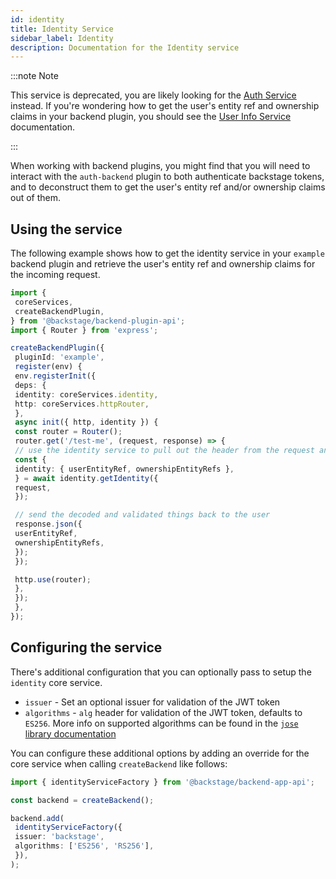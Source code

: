 ```yaml
---
id: identity
title: Identity Service
sidebar_label: Identity
description: Documentation for the Identity service
---
```


:::note Note

This service is deprecated, you are likely looking for the [Auth Service](./auth.md) instead. If you're wondering how to get the user's entity ref and ownership claims in your backend plugin, you should see the [User Info Service](./user-info.md) documentation.

:::

When working with backend plugins, you might find that you will need to interact with the `auth-backend` plugin to both authenticate backstage tokens, and to deconstruct them to get the user's entity ref and/or ownership claims out of them.

## Using the service

The following example shows how to get the identity service in your `example` backend plugin and retrieve the user's entity ref and ownership claims for the incoming request.

```ts
import {
 coreServices,
 createBackendPlugin,
} from '@backstage/backend-plugin-api';
import { Router } from 'express';

createBackendPlugin({
 pluginId: 'example',
 register(env) {
 env.registerInit({
 deps: {
 identity: coreServices.identity,
 http: coreServices.httpRouter,
 },
 async init({ http, identity }) {
 const router = Router();
 router.get('/test-me', (request, response) => {
 // use the identity service to pull out the header from the request and get the user
 const {
 identity: { userEntityRef, ownershipEntityRefs },
 } = await identity.getIdentity({
 request,
 });

 // send the decoded and validated things back to the user
 response.json({
 userEntityRef,
 ownershipEntityRefs,
 });
 });

 http.use(router);
 },
 });
 },
});
```

## Configuring the service

There's additional configuration that you can optionally pass to setup the `identity` core service.

- `issuer` - Set an optional issuer for validation of the JWT token
- `algorithms` - `alg` header for validation of the JWT token, defaults to `ES256`. More info on supported algorithms can be found in the [`jose` library documentation](https://github.com/panva/jose)

You can configure these additional options by adding an override for the core service when calling `createBackend` like follows:

```ts
import { identityServiceFactory } from '@backstage/backend-app-api';

const backend = createBackend();

backend.add(
 identityServiceFactory({
 issuer: 'backstage',
 algorithms: ['ES256', 'RS256'],
 }),
);
```
